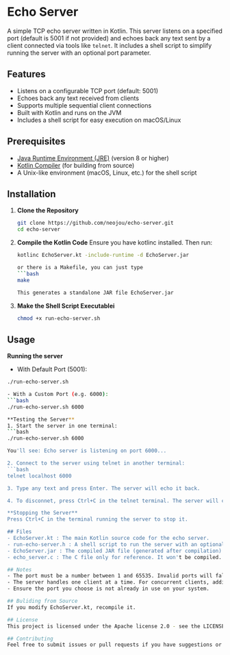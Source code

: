 # Echo Server

A simple TCP echo server written in Kotlin. This server listens on a specified port (default is 5001 if not provided) and echoes back any text sent by a client connected via tools like `telnet`. It includes a shell script to simplify running the server with an optional port parameter.

## Features
- Listens on a configurable TCP port (default: 5001)
- Echoes back any text received from clients
- Supports multiple sequential client connections
- Built with Kotlin and runs on the JVM
- Includes a shell script for easy execution on macOS/Linux

## Prerequisites
- [Java Runtime Environment (JRE)](https://www.oracle.com/java/technologies/javase-jre8-downloads.html) (version 8 or higher)
- [Kotlin Compiler](https://kotlinlang.org/docs/command-line.html) (for building from source)
- A Unix-like environment (macOS, Linux, etc.) for the shell script

## Installation

1. **Clone the Repository**
   ```bash
   git clone https://github.com/neojou/echo-server.git
   cd echo-server

2. **Compile the Kotlin Code**
   Ensure you have kotlinc installed. Then run:
   ```bash
   kotlinc EchoServer.kt -include-runtime -d EchoServer.jar

   or there is a Makefile, you can just type
   ```bash
   make

   This generates a standalone JAR file EchoServer.jar

3. **Make the Shell Script Executablei**
   ```bash
   chmod +x run-echo-server.sh

## Usage
**Running the server**
- With Default Port (5001):
```bash
./run-echo-server.sh

- With a Custom Port (e.g. 6000):
```bash
./run-echo-server.sh 6000

**Testing the Server**
1. Start the server in one terminal:
```bash
./run-echo-server.sh 6000

You'll see: Echo server is listening on port 6000...

2. Connect to the server using telnet in another terminal:
```bash
telnet localhost 6000

3. Type any text and press Enter. The server will echo it back.

4. To disconnet, press Ctrl+C in the telnet terminal. The server will continue running and wait for new connections.

**Stopping the Server**
Press Ctrl+C in the terminal running the server to stop it.

## Files
- EchoServer.kt : The main Kotlin source code for the echo server.
- run-echo-server.h : A shell script to run the server with an optional port parameter.
- EchoServer.jar : The compiled JAR file (generated after compilation)
- echo_server.c : The C file only for reference. It won't be compiled. 

## Notes
- The port must be a number between 1 and 65535. Invalid ports will fall back to 5001 (handled in the Kotlin code).
- The server handles one client at a time. For concurrent clients, additional threading would be needed.
- Ensure the port you choose is not already in use on your system.

## Buliding from Source
If you modify EchoServer.kt, recompile it.

## License
This project is licensed under the Apache license 2.0 - see the LICENSE file for details.

## Contributing
Feel free to submit issues or pull requests if you have suggestions or improvements!


